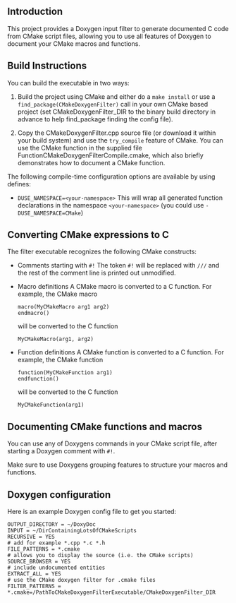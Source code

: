 Introduction
------------

This project provides a Doxygen input filter to generate documented
C code from CMake script files, allowing you to use all features of
Doxygen to document your CMake macros and functions.

Build Instructions
------------------

You can build the executable in two ways:

  1. Build the project using CMake and either do a `make install`
     or use a `find_package(CMakeDoxygenFilter)` call in your own
     CMake based project (set CMakeDoxygenFilter_DIR to the binary
     build directory in advance to help find_package finding the
     config file).
    
  2. Copy the CMakeDoxygenFilter.cpp source file (or download it
     within your build system) and use the `try_compile` feature
     of CMake. You can use the CMake function in the supplied
     file FunctionCMakeDoxygenFilterCompile.cmake, which also
     briefly demonstrates how to document a CMake function.
    
The following compile-time configuration options are available by
using defines:

  * `DUSE_NAMESPACE=<your-namespace>`
    This will wrap all generated function declarations in the
    namespace `<your-namespace>` (you could use `-DUSE_NAMESPACE=CMake`)

Converting CMake expressions to C
---------------------------------

The filter executable recognizes the following CMake constructs:

  - Comments starting with `#!`
    The token `#!` will be replaced with `///` and the rest of the
    comment line is printed out unmodified.
  
  - Macro definitions
    A CMake macro is converted to a C function. For example, the CMake
    macro
    
    ```
    macro(MyCMakeMacro arg1 arg2)
    endmacro()
    ```
    
    will be converted to the C function
    
    ```
    MyCMakeMacro(arg1, arg2)
    ```
    
  - Function definitions
    A CMake function is converted to a C function. For example,
    the CMake function
  
    ```
    function(MyCMakeFunction arg1)
    endfunction()
    ```
    
    will be converted to the C function
  
    ```
    MyCMakeFunction(arg1)
    ```

Documenting CMake functions and macros
--------------------------------------

You can use any of Doxygens commands in your CMake script file, after
starting a Doxygen comment with `#!`.

Make sure to use Doxygens grouping features to structure your macros
and functions.

Doxygen configuration
---------------------

Here is an example Doxygen config file to get you started:

    OUTPUT_DIRECTORY = ~/DoxyDoc
    INPUT = ~/DirContainingLotsOfCMakeScripts
    RECURSIVE = YES
    # add for example *.cpp *.c *.h
    FILE_PATTERNS = *.cmake
    # allows you to display the source (i.e. the CMake scripts)
    SOURCE_BROWSER = YES
    # include undocumented entities
    EXTRACT_ALL = YES
    # use the CMake doxygen filter for .cmake files
    FILTER_PATTERNS = *.cmake=/PathToCMakeDoxygenFilterExecutable/CMakeDoxygenFilter_DIR
